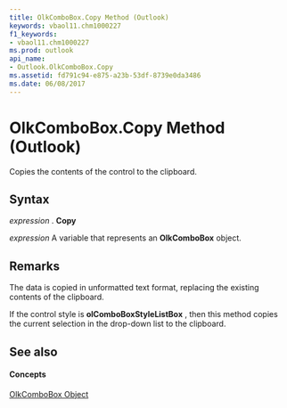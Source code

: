 ```yaml
---
title: OlkComboBox.Copy Method (Outlook)
keywords: vbaol11.chm1000227
f1_keywords:
- vbaol11.chm1000227
ms.prod: outlook
api_name:
- Outlook.OlkComboBox.Copy
ms.assetid: fd791c94-e875-a23b-53df-8739e0da3486
ms.date: 06/08/2017
---
```



# OlkComboBox.Copy Method (Outlook)

Copies the contents of the control to the clipboard.


## Syntax

 _expression_ . **Copy**

 _expression_ A variable that represents an **OlkComboBox** object.


## Remarks

The data is copied in unformatted text format, replacing the existing contents of the clipboard.

If the control style is **olComboBoxStyleListBox** , then this method copies the current selection in the drop-down list to the clipboard.


## See also


#### Concepts


[OlkComboBox Object](olkcombobox-object-outlook.md)

